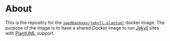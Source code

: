 
# About

This is the repositry for the [`swedbankpay/jekyll-plantuml`][docker] docker image.
The purpose of the image is to have a shared Docker image to run [Jekyll][jekyll]
sites with [PlantUML][plantuml] support.

[jekyll]: https://jekyllrb.com/
[plantuml]: https://plantuml.com/
[docker]: https://hub.docker.com/r/swedbankpay/jekyll-plantuml
